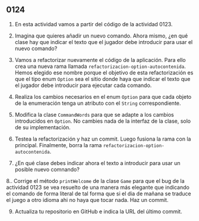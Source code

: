 ## 0124

1. En esta actividad vamos a partir del código de la actividad 0123.

2. Imagina que quieres añadir un nuevo comando. Ahora mismo, ¿en qué clase hay que indicar el texto que el jugador debe introducir para usar el nuevo comando?

3. Vamos a refactorizar nuevamente el código de la aplicación. Para ello crea una nueva rama llamada `refactorizacion-option-autocontenida`. Hemos elegido ese nombre porque el objetivo de esta refactorización es que el tipo enum `Option` sea el sitio donde haya que indicar el texto que el jugador debe introducir para ejecutar cada comando.

4. Realiza los cambios necesarios en el enum `Option` para que cada objeto de la enumeración tenga un atributo con el `String` correspondiente.

5. Modifica la clase `CommandWords` para que se adapte a los cambios introducidos en `Option`. No cambies nada de la interfaz de la clase, solo de su implementación.

6. Testea la refactorización y haz un commit. Luego fusiona la rama con la principal. Finalmente, borra la rama `refactorizacion-option-autocontenida`.

7. ¿En qué clase debes indicar ahora el texto a introducir para usar un posible nuevo comnando?

8.. Corrige el método `printWelcome` de la clase `Game` para que el bug de la actividad 0123 se vea resuelto de una manera más elegante que indicando el comando de forma literal de tal forma que si el dia de mañana se traduce el juego a otro idioma ahi no haya que tocar nada. Haz un commit.

9. Actualiza tu repositorio en GitHub e indica la URL del último commit.
